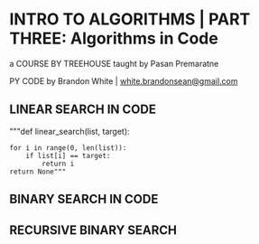 # INTRO TO ALGORITHMS | PART THREE: Algorithms in Code

a COURSE BY TREEHOUSE
taught by Pasan Premaratne

PY CODE by Brandon White | white.brandonsean@gmail.com

## LINEAR SEARCH IN CODE

"""def linear_search(list, target):


    for i in range(0, len(list)):
        if list[i] == target:
            return i
    return None"""

## BINARY SEARCH IN CODE

## RECURSIVE BINARY SEARCH